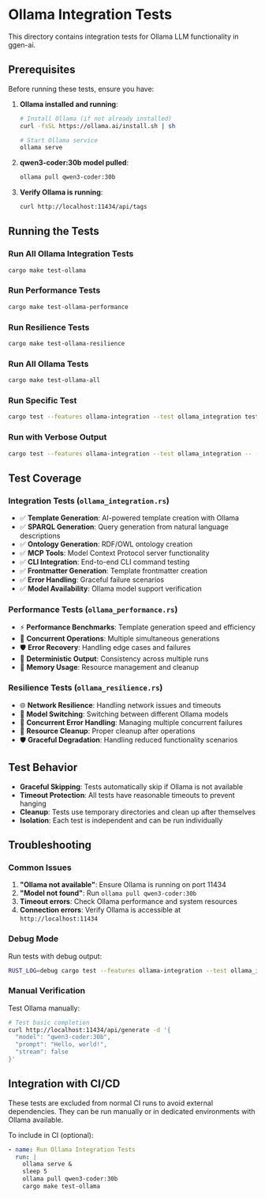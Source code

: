 # Ollama Integration Tests

This directory contains integration tests for Ollama LLM functionality in ggen-ai.

## Prerequisites

Before running these tests, ensure you have:

1. **Ollama installed and running**:
   ```bash
   # Install Ollama (if not already installed)
   curl -fsSL https://ollama.ai/install.sh | sh
   
   # Start Ollama service
   ollama serve
   ```

2. **qwen3-coder:30b model pulled**:
   ```bash
   ollama pull qwen3-coder:30b
   ```

3. **Verify Ollama is running**:
   ```bash
   curl http://localhost:11434/api/tags
   ```

## Running the Tests

### Run All Ollama Integration Tests
```bash
cargo make test-ollama
```

### Run Performance Tests
```bash
cargo make test-ollama-performance
```

### Run Resilience Tests
```bash
cargo make test-ollama-resilience
```

### Run All Ollama Tests
```bash
cargo make test-ollama-all
```

### Run Specific Test
```bash
cargo test --features ollama-integration --test ollama_integration test_ollama_template_generation
```

### Run with Verbose Output
```bash
cargo test --features ollama-integration --test ollama_integration -- --nocapture
```

## Test Coverage

### Integration Tests (`ollama_integration.rs`)
- ✅ **Template Generation**: AI-powered template creation with Ollama
- ✅ **SPARQL Generation**: Query generation from natural language descriptions
- ✅ **Ontology Generation**: RDF/OWL ontology creation
- ✅ **MCP Tools**: Model Context Protocol server functionality
- ✅ **CLI Integration**: End-to-end CLI command testing
- ✅ **Frontmatter Generation**: Template frontmatter creation
- ✅ **Error Handling**: Graceful failure scenarios
- ✅ **Model Availability**: Ollama model support verification

### Performance Tests (`ollama_performance.rs`)
- ⚡ **Performance Benchmarks**: Template generation speed and efficiency
- 🔄 **Concurrent Operations**: Multiple simultaneous generations
- 🛡️ **Error Recovery**: Handling edge cases and failures
- 🎯 **Deterministic Output**: Consistency across multiple runs
- 💾 **Memory Usage**: Resource management and cleanup

### Resilience Tests (`ollama_resilience.rs`)
- 🌐 **Network Resilience**: Handling network issues and timeouts
- 🔄 **Model Switching**: Switching between different Ollama models
- 🔄 **Concurrent Error Handling**: Managing multiple concurrent failures
- 🧹 **Resource Cleanup**: Proper cleanup after operations
- 🛡️ **Graceful Degradation**: Handling reduced functionality scenarios

## Test Behavior

- **Graceful Skipping**: Tests automatically skip if Ollama is not available
- **Timeout Protection**: All tests have reasonable timeouts to prevent hanging
- **Cleanup**: Tests use temporary directories and clean up after themselves
- **Isolation**: Each test is independent and can be run individually

## Troubleshooting

### Common Issues

1. **"Ollama not available"**: Ensure Ollama is running on port 11434
2. **"Model not found"**: Run `ollama pull qwen3-coder:30b`
3. **Timeout errors**: Check Ollama performance and system resources
4. **Connection errors**: Verify Ollama is accessible at `http://localhost:11434`

### Debug Mode

Run tests with debug output:
```bash
RUST_LOG=debug cargo test --features ollama-integration --test ollama_integration -- --nocapture
```

### Manual Verification

Test Ollama manually:
```bash
# Test basic completion
curl http://localhost:11434/api/generate -d '{
  "model": "qwen3-coder:30b",
  "prompt": "Hello, world!",
  "stream": false
}'
```

## Integration with CI/CD

These tests are excluded from normal CI runs to avoid external dependencies. They can be run manually or in dedicated environments with Ollama available.

To include in CI (optional):
```yaml
- name: Run Ollama Integration Tests
  run: |
    ollama serve &
    sleep 5
    ollama pull qwen3-coder:30b
    cargo make test-ollama
```
